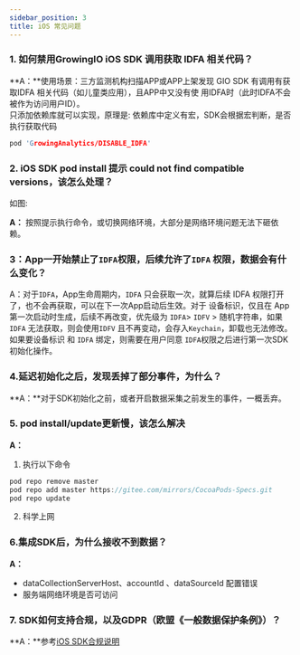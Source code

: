```yaml
---
sidebar_position: 3
title: iOS 常见问题
---
```


### 1. 如何禁用GrowingIO iOS SDK 调用获取 IDFA 相关代码？
**A：**使用场景：三方监测机构扫描APP或APP上架发现 GIO SDK 有调用有获取IDFA 相关代码（如儿童类应用），且APP中又没有使 用IDFA时（此时IDFA不会被作为访问用户ID）。<br/>
只添加依赖库就可以实现，原理是: 依赖库中定义有宏，SDK会根据宏判断，是否执行获取代码
```C
pod 'GrowingAnalytics/DISABLE_IDFA'
```

### 2. iOS SDK pod install 提示 could not find compatible versions，该怎么处理？
如图: <br/>
<ImageLoader path="img/question/noversions" />

**A：** 按照提示执行命令，或切换网络环境，大部分是网络环境问题无法下砸依赖。

### 3：App一开始禁止了`IDFA`权限，后续允许了`IDFA` 权限，数据会有什么变化？

A：对于`IDFA`，App生命周期内，`IDFA` 只会获取一次，就算后续 IDFA 权限打开了，也不会再获取，可以在下一次App启动后生效。对于 设备标识，仅且在 App第一次启动时生成，后续不再改变，优先级为 `IDFA`> `IDFV` > 随机字符串，如果 `IDFA` 无法获取，则会使用`IDFV` 且不再变动，会存入`Keychain`，卸载也无法修改。如果要设备标识 和 `IDFA` 绑定，则需要在用户同意 `IDFA`权限之后进行第一次SDK初始化操作。

### 4.延迟初始化之后，发现丢掉了部分事件，为什么？
**A：**对于SDK初始化之前，或者开启数据采集之前发生的事件，一概丢弃。

### 5. pod install/update更新慢，该怎么解决
**A：**
1. 执行以下命令
```c
pod repo remove master
pod repo add master https://gitee.com/mirrors/CocoaPods-Specs.git
pod repo update
```
2. 科学上网



### 6.集成SDK后，为什么接收不到数据？
**A：**
* dataCollectionServerHost、accountId 、dataSourceId 配置错误
* 服务端网络环境是否可访问

### 7. SDK如何支持合规，以及GDPR（欧盟《一般数据保护条例》）？
**A：**参考[iOS SDK合规说明](/knowledge/compliance/iosCompliance)

